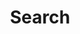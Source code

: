 ---
title: "Search"
slug: "search"
layout: "search"
outputs:
    - html
    - json
menu:
  main:
    weight: 95
    params:
      icon: search
---